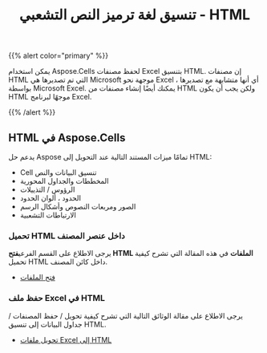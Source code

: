 ﻿---
title: تنسيق لغة ترميز النص التشعبي - HTML
type: docs
weight: 50
url: /ar/net/hypertext-markup-language-format/
---
{{% alert color="primary" %}} 

يمكن استخدام Aspose.Cells لحفظ مصنفات Excel بتنسيق HTML. إن مصنفات HTML التي تم تصديرها هي Microsoft موجهة نحو Excel ، أي أنها متشابهة مع تصديرها بواسطة Microsoft Excel. يمكنك أيضًا إنشاء مصنفات من HTML ولكن يجب أن يكون HTML موجهًا لبرنامج Excel.

{{% /alert %}} 
## **HTML في Aspose.Cells**
يدعم حل Aspose تمامًا ميزات المستند التالية عند التحويل إلى HTML:

- Cell تنسيق البيانات والنص
- المخططات والجداول المحورية
- الرؤوس / التذييلات
- الحدود ، ألوان الحدود
- الصور ومربعات النصوص وأشكال الرسم
- الارتباطات التشعبية
### **تحميل HTML داخل عنصر المصنف**
 يرجى الاطلاع على القسم الفرعي**فتح HTML الملفات** في هذه المقالة التي تشرح كيفية تحميل HTML داخل كائن المصنف.

- [فتح الملفات](/cells/ar/net/opening-files-with-different-formats/#openingfileswithdifferentformats-openinghtmlfiles)
### **حفظ ملف Excel في HTML**
يرجى الاطلاع على مقالة الوثائق التالية التي تشرح كيفية تحويل / حفظ المصنفات / جداول البيانات إلى تنسيق HTML.

- [تحويل ملفات Excel إلى HTML](/cells/ar/net/convert-workbook-to-different-formats/#convertworkbooktodifferentformats-convertingexcelworkbooktohtml)
